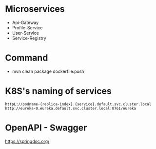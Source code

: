 # Microservices

* Api-Gateway
* Profile-Service
* User-Service
* Service-Registry

# Command
* mvn clean package dockerfile:push 

# K8S's naming of services
`httpL://podname-{replica-index}.{service}.default.svc.cluster.local` <br>
`http://eureka-0.eureka.default.svc.cluster.local:8761/eureka`

# OpenAPI - Swagger 
https://springdoc.org/
